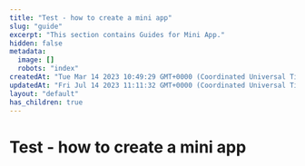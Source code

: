```yaml
---
title: "Test - how to create a mini app"
slug: "guide"
excerpt: "This section contains Guides for Mini App."
hidden: false
metadata: 
  image: []
  robots: "index"
createdAt: "Tue Mar 14 2023 10:49:29 GMT+0000 (Coordinated Universal Time)"
updatedAt: "Fri Jul 14 2023 11:11:32 GMT+0000 (Coordinated Universal Time)"
layout: "default"
has_children: true
---  
```

# Test - how to create a mini app 


